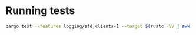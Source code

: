 
# Running tests

```bash
cargo test --features logging/std,clients-1 --target $(rustc -Vv | awk 'NR==5{print $2}')
```
